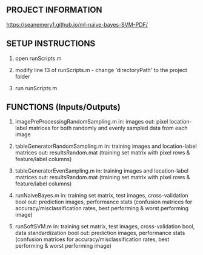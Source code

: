 ## PROJECT INFORMATION
https://seanemery1.github.io/ml-naive-bayes-SVM-PDF/

## SETUP INSTRUCTIONS
1) open runScripts.m

2) modify line 13 of runScripts.m - change 'directoryPath' to the project folder

3) run runScripts.m

## FUNCTIONS (Inputs/Outputs)
1) imagePreProcessingRandomSampling.m
in: images
out: pixel location-label matrices for both randomly and evenly sampled data from each image

2) tableGeneratorRandomSampling.m
in: training images and location-label matrices
out: resultsRandom.mat (training set matrix with pixel rows & feature/label columns)

3) tableGeneratorEvenSampling.m
in: training images and location-label matrices
out: resultsRandom.mat (training set matrix with pixel rows & feature/label columns)

4) runNaiveBayes.m
in: training set matrix, test images, cross-validation bool
out: prediction images, performance stats (confusion matrices for accuracy/misclassification rates, best performing & worst performing image)

5) runSoftSVM.m
in: training set matrix, test images, cross-validation bool, data standardization bool
out: prediction images, performance stats (confusion matrices for accuracy/misclassification rates, best performing & worst performing image)
